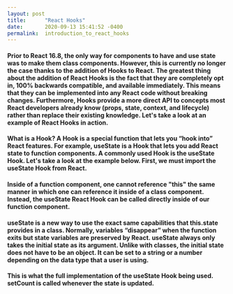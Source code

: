 ```yaml
---
layout: post
title:      "React Hooks"
date:       2020-09-13 15:41:52 -0400
permalink:  introduction_to_react_hooks
---
```



#### Prior to React 16.8, the only way for components to have and use state was to make them class components. However, this is currently no longer the case thanks to the addition of Hooks to React. The greatest thing about the addition of React Hooks is the fact that they are completely opt in, 100% backwards compatible, and available immediately. This means that they can be implemented into any React code without breaking changes. Furthermore, Hooks provide a more direct API to concepts most React developers already know (props, state, context, and lifecycle) rather than replace their existing knowledge. Let's take a look at an example of React Hooks in action. 

#### What is a Hook? A Hook is a special function that lets you “hook into” React features. For example, useState is a Hook that lets you add React state to function components. A commonly used Hook is the useState Hook. Let's take a look at the example below. First, we must import the useState Hook from React.

<script src="https://gist.github.com/chrisbaptiste83/9275fef584ab0eb4a15d6cfad9b08059.js"></script> 

#### Inside of a function component, one cannot reference "this" the same manner in which one can reference it inside of a class component. Instead, the useState React Hook can be called directly inside of our function component.  

<script src="https://gist.github.com/chrisbaptiste83/b0aa3adf4397b94c862991342e283034.js"></script> 

#### useState is a new way to use the exact same capabilities that this.state provides in a class. Normally, variables “disappear” when the function exits but state variables are preserved by React. useState always only takes the initial state as its argument. Unlike with classes, the initial state does not have to be an object. It can be set to a string or a number depending on the data type that a user is using.  

<script src="https://gist.github.com/chrisbaptiste83/1214be49e886330fec46b5a7c3a322b7.js"></script> 

#### This is what the full implementation of the useState Hook being used. setCount is called whenever the state is updated.


